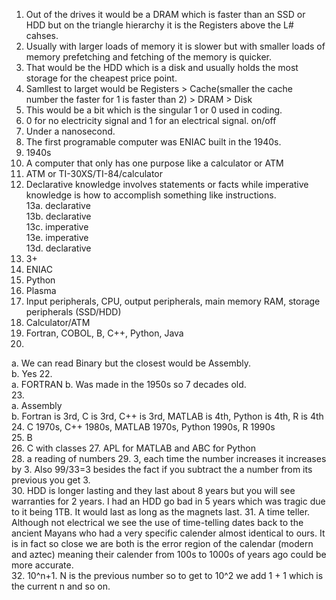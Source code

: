 1. Out of the drives it would be a DRAM which is faster than an SSD or HDD but on the triangle hierarchy it is the Registers above the L# cahses.   
2. Usually with larger loads of memory it is slower but with smaller loads of memory prefetching and fetching of the memory is quicker.  
3. That would be the HDD which is a disk and usually holds the most storage for the cheapest price point.  
4. Samllest to larget would be Registers > Cache(smaller the cache number the faster for 1 is faster than 2) > DRAM > Disk  
5. This would be a bit which is the singular 1 or 0 used in coding.  
6. 0 for no electricity signal and 1 for an electrical signal. on/off  
7. Under a nanosecond.  
8. The first programable computer was ENIAC built in the 1940s.  
9. 1940s  
10. A computer that only has one purpose like a calculator or ATM  
11. ATM or TI-30XS/TI-84/calculator
12. Declarative knowledge involves statements or facts while imperative knowledge is how to accomplish something like instructions.   
13a. declarative  
13b. declarative  
13c. imperative  
13e. imperative  
13d. declarative  
14. 3+  
15. ENIAC  
16. Python  
17. Plasma  
18. Input peripherals, CPU, output peripherals, main memory RAM, storage peripherals (SSD/HDD)
19. Calculator/ATM   
20. Fortran, COBOL, B, C++, Python, Java  
21.
a. We can read Binary but the closest would be Assembly.  
b. Yes
22.  
a. FORTRAN
b. Was made in the 1950s so 7 decades old.  
23.  
a. Assembly  
b. Fortran is 3rd, C is 3rd, C++ is 3rd, MATLAB is 4th, Python is 4th, R is 4th  
24. C 1970s, C++ 1980s, MATLAB 1970s, Python 1990s, R 1990s  
25. B  
26. C with classes
27.  APL for MATLAB and ABC for Python  
28.  a reading of numbers 
29. 3, each time the number increases it increases by 3. Also 99/33=3 besides the fact if you subtract the a number from its previous you get 3.  
30. HDD is longer lasting and they last about 8 years but you will see warranties for 2 years. I had an HDD go bad in 5 years which was tragic due to it being 1TB.  It would last as long as the magnets last.
31. A time teller. Although not electrical we see the use of time-telling dates back to the ancient Mayans who had a very specific calender almost identical to ours. It is in fact so close we are both is the error region of the calendar (modern and aztec) meaning their calender from 100s to 1000s of years ago could be more accurate.  
32. 10^n+1. N is the previous number so to get to 10^2 we add 1 + 1 which is the current n and so on.  







